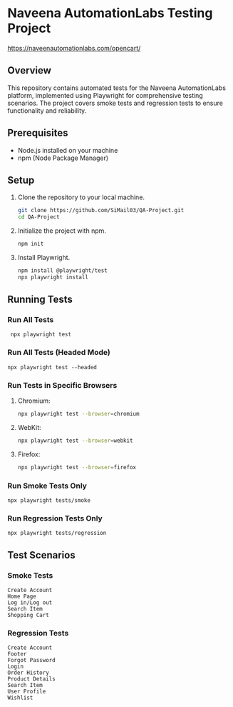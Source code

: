 # Naveena AutomationLabs Testing Project
https://naveenautomationlabs.com/opencart/

## Overview
This repository contains automated tests for the Naveena AutomationLabs platform, implemented using Playwright for comprehensive testing scenarios. The project covers smoke tests and regression tests to ensure functionality and reliability.

## Prerequisites
- Node.js installed on your machine
- npm (Node Package Manager)

## Setup
1. Clone the repository to your local machine.
   ```bash
   git clone https://github.com/SiMail03/QA-Project.git
   cd QA-Project

2. Initialize the project with npm.
    ```bash
    npm init

3. Install Playwright.
     ```bash
     npm install @playwright/test
     npx playwright install

## Running Tests

### Run All Tests 
     npx playwright test 

### Run All Tests (Headed Mode)
    npx playwright test --headed
    
### Run Tests in Specific Browsers
1. Chromium:
   ```bash
   npx playwright test --browser=chromium

2. WebKit:
    ```bash
   npx playwright test --browser=webkit

3. Firefox:
     ```bash
    npx playwright test --browser=firefox

### Run Smoke Tests Only
   
    
    npx playwright tests/smoke
    
    
### Run Regression Tests Only
    
    
    npx playwright tests/regression

## Test Scenarios

### Smoke Tests
    Create Account
    Home Page
    Log in/Log out
    Search Item
    Shopping Cart

### Regression Tests
    Create Account
    Footer
    Forgot Password
    Login
    Order History
    Product Details
    Search Item
    User Profile
    Wishlist
   
